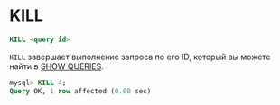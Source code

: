 # KILL

<!-- example KILL -->
```sql
KILL <query id>
```

`KILL` завершает выполнение запроса по его ID, который вы можете найти в [SHOW QUERIES](../Node_info_and_management/SHOW_QUERIES.md#SHOW-QUERIES).

<!-- request SQL -->
```sql
mysql> KILL 4;
Query OK, 1 row affected (0.00 sec)
```

<!-- end -->
<!-- proofread -->

